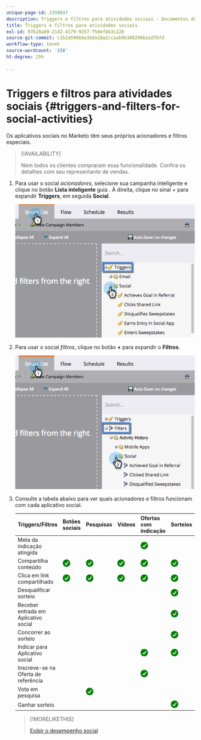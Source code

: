 ```yaml
---
unique-page-id: 2359837
description: Triggers e filtros para atividades sociais - Documentos do Marketo - Documentação do produto
title: Triggers e filtros para atividades sociais
exl-id: 97b28a89-21d2-4179-9257-f50efbb3c228
source-git-commit: c1b2a5966da3bda18a2ccaab9b348296ba1d7bfd
workflow-type: tm+mt
source-wordcount: '158'
ht-degree: 25%

---
```


# Triggers e filtros para atividades sociais {#triggers-and-filters-for-social-activities}

Os aplicativos sociais no Marketo têm seus próprios acionadores e filtros especiais.

>[!AVAILABILITY]
>
>Nem todos os clientes compraram essa funcionalidade. Confira os detalhes com seu representante de vendas.

1. Para usar o social _acionadores_, selecione sua campanha inteligente e clique no botão **Lista inteligente** guia . À direita, clique no sinal + para expandir **Triggers**, em seguida **Social**.

   ![](assets/image2015-4-23-11-22-39.png)

1. Para usar o social _filtros_, clique no botão **+** para expandir o **Filtros**.

   ![](assets/two-282-29.png)

1. Consulte a tabela abaixo para ver quais acionadores e filtros funcionam com cada aplicativo social.

   | Triggers/Filtros | Botões sociais | Pesquisas | Vídeos | Ofertas com indicação | Sorteios |
   |---|---|---|---|---|---|
   | Meta da indicação atingida |  |  |  | ![(marca de verificação)](assets/check.png) |  |
   | Compartilha conteúdo | ![(marca de verificação)](assets/check.png) | ![(marca de verificação)](assets/check.png) | ![(marca de verificação)](assets/check.png) | ![(marca de verificação)](assets/check.png) | ![(marca de verificação)](assets/check.png) |
   | Clica em link compartilhado | ![(marca de verificação)](assets/check.png) | ![(marca de verificação)](assets/check.png) | ![(marca de verificação)](assets/check.png) | ![(marca de verificação)](assets/check.png) | ![(marca de verificação)](assets/check.png) |
   | Desqualificar sorteio |  |  |  |  | ![(marca de verificação)](assets/check.png) |
   | Receber entrada em Aplicativo social |  |  |  |  | ![(marca de verificação)](assets/check.png) |
   | Concorrer ao sorteio |  |  |  |  | ![(marca de verificação)](assets/check.png) |
   | Indicar para Aplicativo social |  |  |  | ![(marca de verificação)](assets/check.png) | ![(marca de verificação)](assets/check.png) |
   | Inscreve-se na Oferta de referência |  |  |  | ![(marca de verificação)](assets/check.png) |  |
   | Vota em pesquisa |  | ![(marca de verificação)](assets/check.png) |  |  |  |
   | Ganhar sorteio |  |  |  |  | ![(marca de verificação)](assets/check.png) |

   >[!MORELIKETHIS]
   >
   >[Exibir o desempenho social](/help/marketo/product-docs/demand-generation/social/social-functions/view-social-performance.md)
